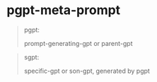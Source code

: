 # pgpt-meta-prompt

> pgpt:
> 
> prompt-generating-gpt or parent-gpt

> sgpt: 
>
> specific-gpt or son-gpt, generated by pgpt


